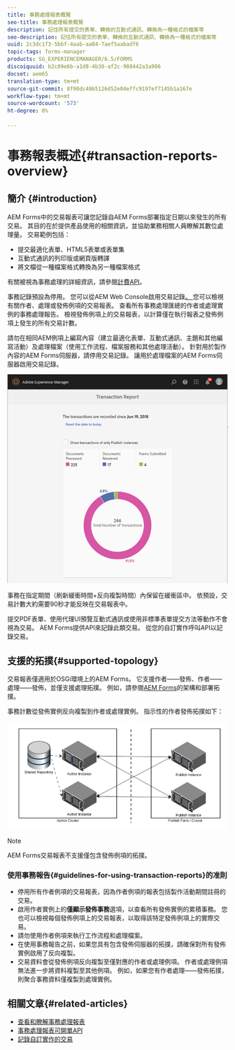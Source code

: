 ```yaml
---
title: 事務處理報表概覽
seo-title: 事務處理報表概覽
description: 記住所有提交的表單、轉換的互動式通訊、轉換為一種格式的檔案等
seo-description: 記住所有提交的表單、轉換的互動式通訊、轉換為一種格式的檔案等
uuid: 2c3dc1f3-5bbf-4aab-aa84-7aef5aabadf6
topic-tags: forms-manager
products: SG_EXPERIENCEMANAGER/6.5/FORMS
discoiquuid: b2c09e6b-a1d8-4b30-af2c-988442a3a986
docset: aem65
translation-type: tm+mt
source-git-commit: 8f90dc4865126d52e04effc9197ef7145b1a167e
workflow-type: tm+mt
source-wordcount: '573'
ht-degree: 0%

---
```



# 事務報表概述{#transaction-reports-overview}

## 簡介 {#introduction}

AEM Forms中的交易報表可讓您記錄自AEM Forms部署指定日期以來發生的所有交易。 其目的在於提供產品使用的相關資訊，並協助業務相關人員瞭解其數位處理量。 交易範例包括：

* 提交最適化表單、HTML5表單或表單集
* 互動式通訊的列印版或網頁版轉譯
* 將文檔從一種檔案格式轉換為另一種檔案格式

有關被視為事務處理的詳細資訊，請參閱[計費API](../../forms/using/transaction-reports-billable-apis.md)。

事務記錄預設為停用。 您可以從AEM Web Console啟用交易記錄[。 ](../../forms/using/viewing-and-understanding-transaction-reports.md#setting-up-transaction-reports)您可以檢視有關作者、處理或發佈例項的交易報表。 查看所有事務處理匯總的作者或處理實例的事務處理報告。 檢視發佈例項上的交易報表，以計算僅在執行報表之發佈例項上發生的所有交易計數。

請勿在相同AEM例項上編寫內容（建立最適化表單、互動式通訊、主題和其他編寫活動）及處理檔案（使用工作流程、檔案服務和其他處理活動）。 針對用於製作內容的AEM Forms伺服器，請停用交易記錄。 讓用於處理檔案的AEM Forms伺服器啟用交易記錄。

![sample-transaction-report-author-1](assets/sample-transaction-report-author-1.png)

事務在指定期間（刷新緩衝時間+反向複製時間）內保留在緩衝區中。 依預設，交易計數大約需要90秒才能反映在交易報表中。

提交PDF表單、使用代理UI預覽互動式通訊或使用非標準表單提交方法等動作不會視為交易。 AEM Forms提供API來記錄此類交易。 從您的自訂實作呼叫API以記錄交易。

## 支援的拓撲{#supported-topology}

交易報表僅適用於OSGi環境上的AEM Forms。 它支援作者——發佈、作者——處理——發佈，並僅支援處理拓撲。 例如，請參閱[AEM Forms](../../forms/using/transaction-reports-overview.md)的架構和部署拓撲。

事務計數從發佈實例反向複製到作者或處理實例。 指示性的作者發佈拓撲如下：

![simple-author-publish-topology](assets/simple-author-publish-topology.png)

>[!NOTE]
>
>AEM Forms交易報表不支援僅包含發佈例項的拓撲。

### 使用事務報告{#guidelines-for-using-transaction-reports}的准則

* 停用所有作者例項的交易報表，因為作者例項的報表包括製作活動期間註冊的交易。
* 啟用作者實例上的&#x200B;**僅顯示發佈事務**&#x200B;選項，以查看所有發佈實例的累積事務。 您也可以檢視每個發佈例項上的交易報表，以取得該特定發佈例項上的實際交易。
* 請勿使用作者例項來執行工作流程和處理檔案。
* 在使用事務報告之前，如果您具有包含發佈伺服器的拓撲，請確保對所有發佈實例啟用了反向複製。
* 交易資料會從發佈例項反向複製至僅對應的作者或處理例項。 作者或處理例項無法進一步將資料複製至其他例項。 例如，如果您有作者處理——發佈拓撲，則聚合事務資料僅複製到處理實例。

## 相關文章{#related-articles}

* [查看和瞭解事務處理報表](../../forms/using/viewing-and-understanding-transaction-reports.md)
* [事務處理報表可開單API](../../forms/using/transaction-reports-billable-apis.md)
* [記錄自訂實作的交易](/help/forms/using/record-transaction-custom-implementation.md)

